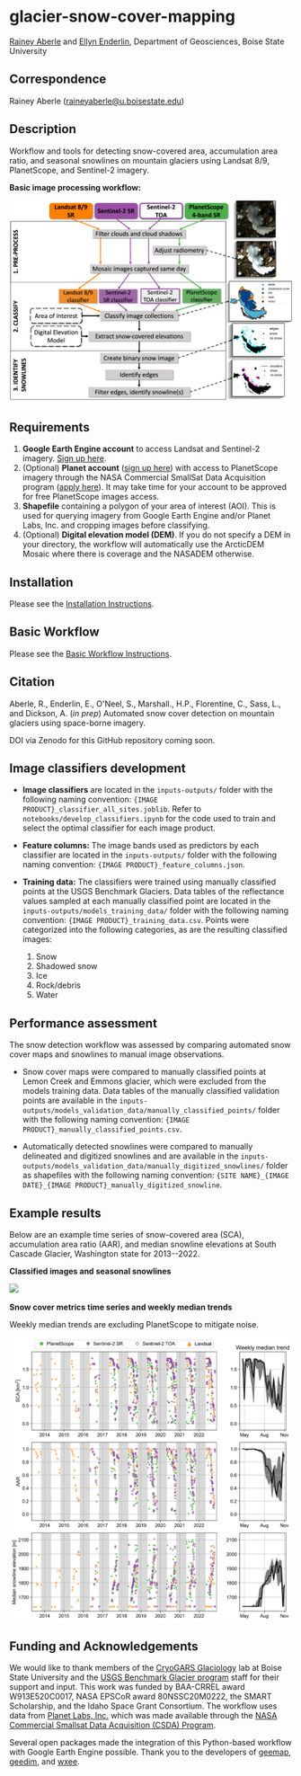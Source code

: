# glacier-snow-cover-mapping

[Rainey Aberle](https://github.com/RaineyAbe) and [Ellyn Enderlin](https://github.com/ellynenderlin), Department of Geosciences, Boise State University

## Correspondence
Rainey Aberle (raineyaberle@u.boisestate.edu)

## Description
Workflow and tools for detecting snow-covered area, accumulation area ratio, and seasonal snowlines on mountain glaciers using Landsat 8/9, PlanetScope, and Sentinel-2 imagery.

__Basic image processing workflow:__

<img src='figures/fig04_methods_workflow.png' width='600'/>

## Requirements

1. __Google Earth Engine account__ to access Landsat and Sentinel-2 imagery. [Sign up here](https://earthengine.google.com/new_signup/).
2. (Optional) __Planet account__ ([sign up here](https://www.planet.com/signup/)) with access to PlanetScope imagery through the NASA Commercial SmallSat Data Acquisition program ([apply here](https://www.planet.com/markets/nasa/)). It may take time for your account to be approved for free PlanetScope images access.
3. __Shapefile__ containing a polygon of your area of interest (AOI). This is used for querying imagery from Google Earth Engine and/or Planet Labs, Inc. and cropping images before classifying.
4. (Optional) __Digital elevation model (DEM)__. If you do not specify a DEM in your directory, the workflow will automatically use the ArcticDEM Mosaic where there is coverage and the NASADEM otherwise.

## Installation
Please see the [Installation Instructions](https://github.com/RaineyAbe/snow-cover-mapping/blob/main/docs/installation_instructions.md).

## Basic Workflow
Please see the [Basic Workflow Instructions](https://github.com/RaineyAbe/snow-cover-mapping/blob/main/docs/basic_workflow.md).

## Citation

Aberle, R., Enderlin, E., O'Neel, S., Marshall., H.P., Florentine, C., Sass, L., and Dickson, A. (_in prep_) Automated snow cover detection on mountain glaciers using space-borne imagery.

DOI via Zenodo for this GitHub repository coming soon.

## Image classifiers development
- __Image classifiers__ are located in the `inputs-outputs/` folder with the following naming convention: `{IMAGE PRODUCT}_classifier_all_sites.joblib`. Refer to `notebooks/develop_classifiers.ipynb` for the code used to train and select the optimal classifier for each image product.


- __Feature columns:__ The image bands used as predictors by each classifier are located in the `inputs-outputs/` folder with the following naming convention: `{IMAGE PRODUCT}_feature_columns.json`.


- __Training data:__ The classifiers were trained using manually classified points at the USGS Benchmark Glaciers. Data tables of the reflectance values sampled at each manually classified point are located in the `inputs-outputs/models_training_data/` folder with the following naming convention: `{IMAGE PRODUCT}_training_data.csv`. Points were categorized into the following categories, as are the resulting classified images:
  1.  Snow
  2. Shadowed snow
  3. Ice
  4. Rock/debris
  5. Water

## Performance assessment
The snow detection workflow was assessed by comparing automated snow cover maps and snowlines to manual image observations.

  - Snow cover maps were compared to manually classified points at Lemon Creek and Emmons glacier, which were excluded from the models training data. Data tables of the manually classified validation points are available in the `inputs-outputs/models_validation_data/manually_classified_points/` folder with the following naming convention: `{IMAGE PRODUCT}_manually_classified_points.csv`.


  - Automatically detected snowlines were compared to manually delineated and digitized snowlines and are available in the `inputs-outputs/models_validation_data/manually_digitized_snowlines/` folder as shapefiles with the following naming convention: `{SITE NAME}_{IMAGE DATE}_{IMAGE PRODUCT}_manually_digitized_snowline`.

## Example results
Below are an example time series of snow-covered area (SCA), accumulation area ratio (AAR), and median snowline elevations at South Cascade Glacier, Washington state for 2013--2022.

__Classified images and seasonal snowlines__

![](figures/SouthCascadeGlacier_example_results_smaller.gif)

__Snow cover metrics time series and weekly median trends__

Weekly median trends are excluding PlanetScope to mitigate noise.

<img src='figures/timeseries_SouthCascade_Glacier.png' width='700'>

## Funding and Acknowledgements
We would like to thank members of the [CryoGARS Glaciology](https://github.com/CryoGARS-Glaciology) lab at Boise State University and the [USGS Benchmark Glacier program](https://www.usgs.gov/programs/climate-research-and-development-program/science/usgs-benchmark-glacier-project) staff for their support and input. This work was funded by BAA-CRREL award W913E520C0017, NASA EPSCoR award 80NSSC20M0222, the SMART Scholarship, and the Idaho Space Grant Consortium. The workflow uses data from [Planet Labs, Inc.](https://www.planet.com/) which was made available through the [NASA Commercial Smallsat Data Acquisition (CSDA) Program](https://www.earthdata.nasa.gov/esds/csda).

Several open packages made the integration of this Python-based workflow with Google Earth Engine possible. Thank you to the developers of [geemap](https://geemap.org/), [geedim](https://geedim.readthedocs.io/en/latest/index.html), and [wxee](https://wxee.readthedocs.io/en/latest/index.html).

